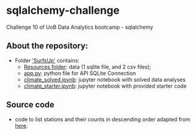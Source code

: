 # sqlalchemy-challenge
Challenge 10 of UoB Data Analytics bootcamp - sqlalchemy

## About the repository:
- Folder ['SurfsUp'](https://github.com/catisf/sqlalchemy-challenge/tree/main/SurfsUp) contains:
  - [Resources folder](https://github.com/catisf/sqlalchemy-challenge/tree/main/SurfsUp/Resources): data (1 sqlite file, and 2 csv files);
  - [app.py](https://github.com/catisf/sqlalchemy-challenge/blob/main/SurfsUp/app.py): python file for API SQLite Connection
  - [climate_solved.ipynb](https://github.com/catisf/sqlalchemy-challenge/blob/main/SurfsUp/climate_solved.ipynb): jupyter notebook with solved data analyses
  - [climate_starter.ipynb](https://github.com/catisf/sqlalchemy-challenge/blob/main/SurfsUp/climate_starter.ipynb): jupyter notebook with provided starter code

## Source code
- code to list stations and their counts in descending order adapted from [here](https://stackoverflow.com/questions/5973553/sqlalchemy-ordering-by-count-on-a-many-to-many-relationship).
  
